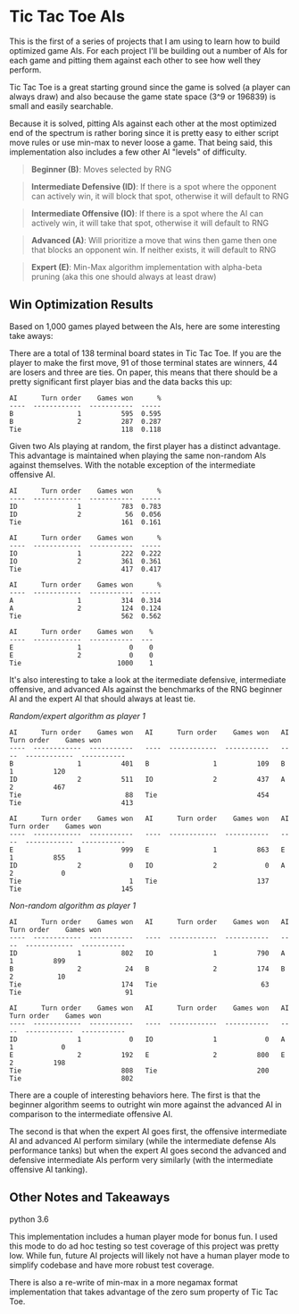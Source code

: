 # Tic Tac Toe AIs

This is the first of a series of projects that I am using to learn how to build optimized game AIs. For each project I'll be building out a number of AIs for each game and pitting them against each other to see how well they perform. 

Tic Tac Toe is a great starting ground  since the game is solved (a player can always draw) and also because the game state space (3^9 or 196839) is small and easily searchable.

Because it is solved, pitting AIs against each other at the most optimized end of the spectrum is rather boring since it is pretty easy to either script move rules or use min-max to never loose a game. That being said, this implementation also includes a few other AI "levels" of difficulty.

>**Beginner (B)**: Moves selected by RNG

>**Intermediate Defensive (ID)**: If there is a spot where the opponent can actively win, it will block that spot, otherwise it will default to RNG  

>**Intermediate Offensive (IO)**: If there is a spot where the AI can actively win, it will take that spot, otherwise it will default to RNG

>**Advanced (A)**: Will prioritize a move that wins then game then one that blocks an opponent win. If neither exists, it will default to RNG  

>**Expert (E)**: Min-Max algorithm implementation with alpha-beta pruning (aka this one should always at least draw)


## Win Optimization Results
Based on 1,000 games played between the AIs, here are some interesting take aways:

There are a total of 138 terminal board states in Tic Tac Toe. If you are the player to make the first move, 91 of those terminal states are winners, 44 are losers and three are ties. On paper, this means that there should be a pretty significant first player bias and the data backs this up:

```
AI      Turn order    Games won      %
----  ------------  -----------  -----
B                1          595  0.595
B                2          287  0.287
Tie                         118  0.118

```

Given two AIs playing at random, the first player has a distinct advantage. This advantage is maintained when playing the same non-random AIs against themselves. With the notable exception of the intermediate offensive AI.

```
AI      Turn order    Games won      %
----  ------------  -----------  -----
ID               1          783  0.783
ID               2           56  0.056
Tie                         161  0.161

AI      Turn order    Games won      %
----  ------------  -----------  -----
IO               1          222  0.222
IO               2          361  0.361
Tie                         417  0.417

AI      Turn order    Games won      %
----  ------------  -----------  -----
A                1          314  0.314
A                2          124  0.124
Tie                         562  0.562

AI      Turn order    Games won    %
----  ------------  -----------  ---
E                1            0    0
E                2            0    0
Tie                        1000    1
```

It's also interesting to take a look at the itermediate defensive, intermediate offensive, and advanced AIs against the benchmarks of the RNG beginner AI and the expert AI that should always at least tie. 

*Random/expert algorithm as player 1*
```
AI      Turn order    Games won   AI      Turn order    Games won   AI      Turn order    Games won
----  ------------  -----------   ----  ------------  -----------   ----  ------------  -----------
B                1          401   B                1          109   B                1          120
ID               2          511   IO               2          437   A                2          467
Tie                          88   Tie                         454   Tie                         413

AI      Turn order    Games won   AI      Turn order    Games won   AI      Turn order    Games won
----  ------------  -----------   ----  ------------  -----------   ----  ------------  -----------
E                1          999   E                1          863   E                1          855
ID               2            0   IO               2            0   A                2            0
Tie                           1   Tie                         137   Tie                         145
```

*Non-random algorithm as player 1*
```
AI      Turn order    Games won   AI      Turn order    Games won   AI      Turn order    Games won
----  ------------  -----------   ----  ------------  -----------   ----  ------------  -----------
ID               1          802   IO               1          790   A                1          899
B                2           24   B                2          174   B                2           10
Tie                         174   Tie                          63   Tie                          91

AI      Turn order    Games won   AI      Turn order    Games won   AI      Turn order    Games won
----  ------------  -----------   ----  ------------  -----------   ----  ------------  -----------
ID               1            0   IO               1            0   A                1            0
E                2          192   E                2          800   E                2          198
Tie                         808   Tie                         200   Tie                         802
```

There are a couple of interesting behaviors here. The first is that the beginner algorithm seems to outright win more against the advanced AI in comparison to the intermediate offensive AI. 

The second is that when the expert AI goes first, the offensive intermediate AI and advanced AI perform similary (while the intermediate defense AIs performance tanks) but when the expert AI goes second the advanced and defensive intermediate AIs perform very similarly (with the intermediate offensive AI tanking). 

## Other Notes and Takeaways
python 3.6 

This implementation includes a human player mode for bonus fun. I used this mode to do ad hoc testing so test coverage of this project was pretty low. While fun, future AI projects will likely not have a human player mode to simplify codebase and have more robust test coverage.

There is also a re-write of min-max in a more negamax format implementation that takes advantage of the zero sum property of Tic Tac Toe.



